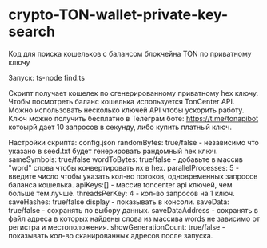 # crypto-TON-wallet-private-key-search
Код для поиска кошельков с балансом блокчейна TON по приватному ключу

Запуск: ts-node find.ts

Скрипт получает кошелек по сгенерированному приватному hex ключу.
Чтобы посмотреть баланс кошелька используется TonCenter API.
Можно использовать несколько ключей API чтобы ускорить работу.
Ключ можно получить бесплатно в Телеграм боте: https://t.me/tonapibot котоырй дает 10 запросов в секунду, либо купить платный ключ.

Настройки скрипта: config.json
randomBytes: true/false - независимо что указано в seed.txt будет генерировать рандомный hex ключ.
sameSymbols: true/false
wordToBytes: true/false - добавьте в массив "word" слова чтобы конвертировать их в hex.
parallelProcesses: 5 - введите число чтобы указать кол-во потоков, одновременных запросов баланса кошелька.
apiKeys:[] - массив toncenter api ключей, чем больше тем лучше.
threadsPerKey: 4 - кол-во запросов на 1 ключ.
saveHashes: true/false
display - показывать в консоли.
saveData: true/false - сохранять по выбору данных.
saveDataAddress - сохранять в файл адреса в которых найдены слова из массива words не зависимо от регистра и местоположения.
showGenerationCount: true/false - показывать кол-во сканированных адресов после запуска.
